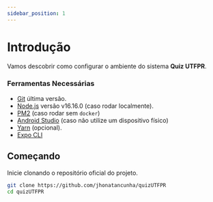 ```yaml
---
sidebar_position: 1
---
```


# Introdução

Vamos descobrir como configurar o ambiente do sistema **Quiz UTFPR**.

### Ferramentas Necessárias

- [Git](https://git-scm.com/downloads) última versão.
- [Node.js](https://nodejs.org/en/) versão v16.16.0 (caso rodar localmente).
- [PM2](https://pm2.keymetrics.io/) (caso rodar sem `docker`)
- [Android Studio](https://developer.android.com/studio/install?hl=pt-br) (caso não utilize um dispositivo físico)
- [Yarn](https://classic.yarnpkg.com/lang/en/docs/install/#debian-stable) (opcional).
- [Expo CLI](https://docs.expo.dev/workflow/expo-cli/)

## Começando

Inicie clonando o repositório oficial do projeto.

```bash
git clone https://github.com/jhonatancunha/quizUTFPR
cd quizUTFPR
```

<!-- ## Generate a new site

Generate a new Docusaurus site using the **classic template**.

The classic template will automatically be added to your project after you run the command:

```bash
npm init docusaurus@latest my-website classic
```

You can type this command into Command Prompt, Powershell, Terminal, or any other integrated terminal of your code editor.

The command also installs all necessary dependencies you need to run Docusaurus.

## Start your site

Run the development server:

```bash
cd my-website
npm run start
```

The `cd` command changes the directory you're working with. In order to work with your newly created Docusaurus site, you'll need to navigate the terminal there.

The `npm run start` command builds your website locally and serves it through a development server, ready for you to view at http://localhost:3000/.

Open `docs/intro.md` (this page) and edit some lines: the site **reloads automatically** and displays your changes. -->
